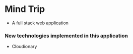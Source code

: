 # Mind Trip
- A full stack web application

### New technologies implemented in this application
- Cloudionary